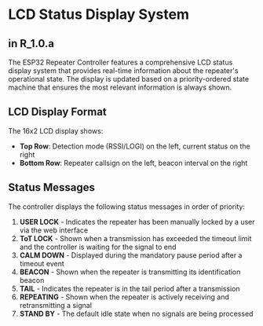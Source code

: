# LCD Status Display System
## in R_1.0.a

The ESP32 Repeater Controller features a comprehensive LCD status display system that provides real-time information about the repeater's operational state. The display is updated based on a priority-ordered state machine that ensures the most relevant information is always shown.

## LCD Display Format

The 16x2 LCD display shows:
- **Top Row**: Detection mode (RSSI/LOGI) on the left, current status on the right
- **Bottom Row**: Repeater callsign on the left, beacon interval on the right

## Status Messages

The controller displays the following status messages in order of priority:

1. **USER LOCK** - Indicates the repeater has been manually locked by a user via the web interface
2. **ToT LOCK** - Shown when a transmission has exceeded the timeout limit and the controller is waiting for the signal to end
3. **CALM DOWN** - Displayed during the mandatory pause period after a timeout event
4. **BEACON** - Shown when the repeater is transmitting its identification beacon
5. **TAIL** - Indicates the repeater is in the tail period after a transmission
6. **REPEATING** - Shown when the repeater is actively receiving and retransmitting a signal
7. **STAND BY** - The default idle state when no signals are being processed

